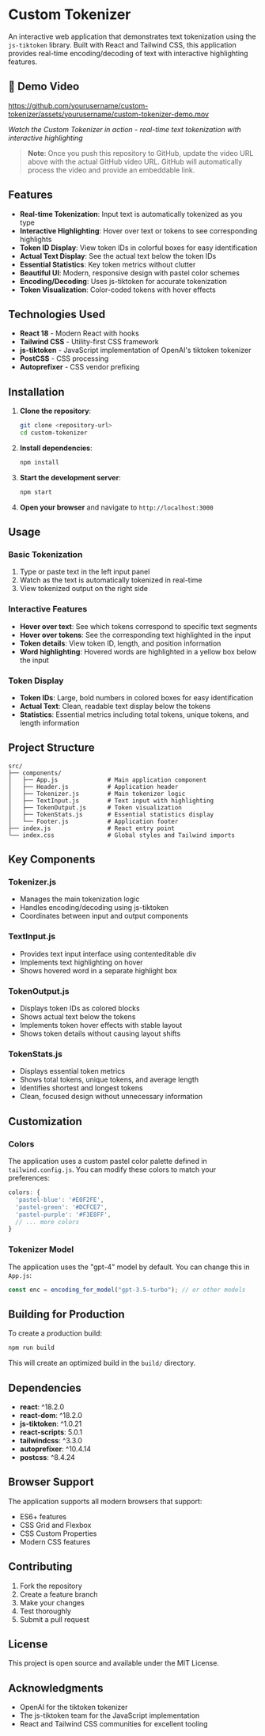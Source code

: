 # Custom Tokenizer

An interactive web application that demonstrates text tokenization using the `js-tiktoken` library. Built with React and Tailwind CSS, this application provides real-time encoding/decoding of text with interactive highlighting features.

## 🎥 Demo Video

https://github.com/yourusername/custom-tokenizer/assets/yourusername/custom-tokenizer-demo.mov

*Watch the Custom Tokenizer in action - real-time text tokenization with interactive highlighting*

> **Note**: Once you push this repository to GitHub, update the video URL above with the actual GitHub video URL. GitHub will automatically process the video and provide an embeddable link.

## Features

- **Real-time Tokenization**: Input text is automatically tokenized as you type
- **Interactive Highlighting**: Hover over text or tokens to see corresponding highlights
- **Token ID Display**: View token IDs in colorful boxes for easy identification
- **Actual Text Display**: See the actual text below the token IDs
- **Essential Statistics**: Key token metrics without clutter
- **Beautiful UI**: Modern, responsive design with pastel color schemes
- **Encoding/Decoding**: Uses js-tiktoken for accurate tokenization
- **Token Visualization**: Color-coded tokens with hover effects

## Technologies Used

- **React 18** - Modern React with hooks
- **Tailwind CSS** - Utility-first CSS framework
- **js-tiktoken** - JavaScript implementation of OpenAI's tiktoken tokenizer
- **PostCSS** - CSS processing
- **Autoprefixer** - CSS vendor prefixing

## Installation

1. **Clone the repository**:
   ```bash
   git clone <repository-url>
   cd custom-tokenizer
   ```

2. **Install dependencies**:
   ```bash
   npm install
   ```

3. **Start the development server**:
   ```bash
   npm start
   ```

4. **Open your browser** and navigate to `http://localhost:3000`

## Usage

### Basic Tokenization
1. Type or paste text in the left input panel
2. Watch as the text is automatically tokenized in real-time
3. View tokenized output on the right side

### Interactive Features
- **Hover over text**: See which tokens correspond to specific text segments
- **Hover over tokens**: See the corresponding text highlighted in the input
- **Token details**: View token ID, length, and position information
- **Word highlighting**: Hovered words are highlighted in a yellow box below the input

### Token Display
- **Token IDs**: Large, bold numbers in colored boxes for easy identification
- **Actual Text**: Clean, readable text display below the tokens
- **Statistics**: Essential metrics including total tokens, unique tokens, and length information

## Project Structure

```
src/
├── components/
│   ├── App.js              # Main application component
│   ├── Header.js           # Application header
│   ├── Tokenizer.js        # Main tokenizer logic
│   ├── TextInput.js        # Text input with highlighting
│   ├── TokenOutput.js      # Token visualization
│   ├── TokenStats.js       # Essential statistics display
│   └── Footer.js           # Application footer
├── index.js                # React entry point
└── index.css               # Global styles and Tailwind imports
```

## Key Components

### Tokenizer.js
- Manages the main tokenization logic
- Handles encoding/decoding using js-tiktoken
- Coordinates between input and output components

### TextInput.js
- Provides text input interface using contenteditable div
- Implements text highlighting on hover
- Shows hovered word in a separate highlight box

### TokenOutput.js
- Displays token IDs as colored blocks
- Shows actual text below the tokens
- Implements token hover effects with stable layout
- Shows token details without causing layout shifts

### TokenStats.js
- Displays essential token metrics
- Shows total tokens, unique tokens, and average length
- Identifies shortest and longest tokens
- Clean, focused design without unnecessary information

## Customization

### Colors
The application uses a custom pastel color palette defined in `tailwind.config.js`. You can modify these colors to match your preferences:

```javascript
colors: {
  'pastel-blue': '#E0F2FE',
  'pastel-green': '#DCFCE7',
  'pastel-purple': '#F3E8FF',
  // ... more colors
}
```

### Tokenizer Model
The application uses the "gpt-4" model by default. You can change this in `App.js`:

```javascript
const enc = encoding_for_model("gpt-3.5-turbo"); // or other models
```

## Building for Production

To create a production build:

```bash
npm run build
```

This will create an optimized build in the `build/` directory.

## Dependencies

- **react**: ^18.2.0
- **react-dom**: ^18.2.0
- **js-tiktoken**: ^1.0.21
- **react-scripts**: 5.0.1
- **tailwindcss**: ^3.3.0
- **autoprefixer**: ^10.4.14
- **postcss**: ^8.4.24

## Browser Support

The application supports all modern browsers that support:
- ES6+ features
- CSS Grid and Flexbox
- CSS Custom Properties
- Modern CSS features

## Contributing

1. Fork the repository
2. Create a feature branch
3. Make your changes
4. Test thoroughly
5. Submit a pull request

## License

This project is open source and available under the MIT License.

## Acknowledgments

- OpenAI for the tiktoken tokenizer
- The js-tiktoken team for the JavaScript implementation
- React and Tailwind CSS communities for excellent tooling
